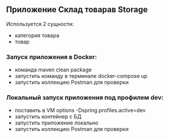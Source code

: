 ## Приложение Склад товарав Storage

Используется 2 сущности:
- категория товара
- товар

### Запуск приложения в Docker:
- команда maven clean package
- запустить команду в терминале docker-compose up
- запустить коллекцию Postman для проверки

### Локальный запуск приложения под профилем dev:
- поставить в VM options -Dspring.profiles.active=dev
- запустить контейнер с БД
- запустить приложение локально
- запустить коллекцию Postman для проверки



